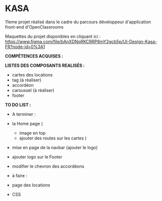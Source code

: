 # KASA

11eme projet réalisé dans le cadre du parcours développeur d'application front-end d'OpenClassrooms 

Maquettes du projet disponibles en cliquant ici : https://www.figma.com/file/bAnXDNqRKCRRP8mY2gcb5p/UI-Design-Kasa-FR?node-id=0%3A1 

**COMPÉTENCES ACQUISES :**


**LISTES DES COMPOSANTS REALISÉS :**
- cartes des locations
- tag (à réaliser)
- accordéon
- caroussel (à réaliser)
- footer


**TO DO LIST :** 
- A terminer :

- la Home page (
    - image en top 
    - ajouter des routes sur les cartes
)
- mise en page de la navbar (ajouter le logo)
- ajouter logo sur le Footer
- modifier le chevron des accordéons

- à faire : 

- page des locations
- CSS
